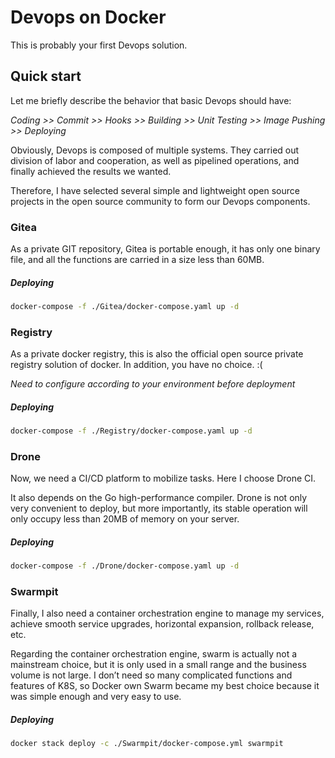 # Devops on Docker
This is probably your first Devops solution.

## Quick start
Let me briefly describe the behavior that basic Devops should have:  

*Coding >> Commit >> Hooks >> Building >> Unit Testing >> Image Pushing >> Deploying*

Obviously, Devops is composed of multiple systems. They carried out division of labor and cooperation, as well as pipelined operations, and finally achieved the results we wanted.

Therefore, I have selected several simple and lightweight open source projects in the open source community to form our Devops components.

### Gitea
As a private GIT repository, Gitea is portable enough, it has only one binary file, and all the functions are carried in a size less than 60MB.
##### Deploying
```bash
docker-compose -f ./Gitea/docker-compose.yaml up -d
```

### Registry
As a private docker registry, this is also the official open source private registry solution of docker. In addition, you have no choice. :(

*Need to configure according to your environment before deployment*
##### Deploying
```bash
docker-compose -f ./Registry/docker-compose.yaml up -d
```

### Drone
Now, we need a CI/CD platform to mobilize tasks. Here I choose Drone CI.

It also depends on the Go high-performance compiler. Drone is not only very convenient to deploy, but more importantly, its stable operation will only occupy less than 20MB of memory on your server.
##### Deploying
```bash
docker-compose -f ./Drone/docker-compose.yaml up -d
```

### Swarmpit
Finally, I also need a container orchestration engine to manage my services, achieve smooth service upgrades, horizontal expansion, rollback release, etc.

Regarding the container orchestration engine, swarm is actually not a mainstream choice, but it is only used in a small range and the business volume is not large. I don’t need so many complicated functions and features of K8S, so Docker own Swarm became my best choice because it was simple enough and very easy to use.
##### Deploying
```bash
docker stack deploy -c ./Swarmpit/docker-compose.yml swarmpit
```